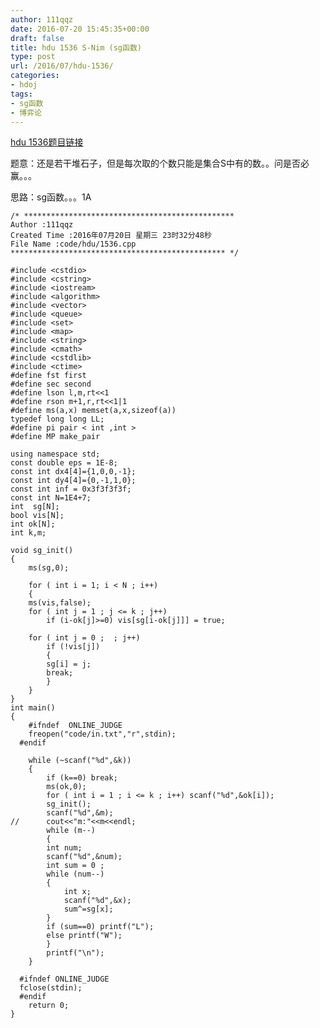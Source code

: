 ```yaml
---
author: 111qqz
date: 2016-07-20 15:45:35+00:00
draft: false
title: hdu 1536 S-Nim (sg函数)
type: post
url: /2016/07/hdu-1536/
categories:
- hdoj
tags:
- sg函数
- 博弈论
---
```


[hdu 1536题目链接](http://acm.hdu.edu.cn/showproblem.php?pid=1536)

题意：还是若干堆石子，但是每次取的个数只能是集合S中有的数。。问是否必赢。。。

思路：sg函数。。。1A







    
    /* ***********************************************
    Author :111qqz
    Created Time :2016年07月20日 星期三 23时32分48秒
    File Name :code/hdu/1536.cpp
    ************************************************ */
    
    #include <cstdio>
    #include <cstring>
    #include <iostream>
    #include <algorithm>
    #include <vector>
    #include <queue>
    #include <set>
    #include <map>
    #include <string>
    #include <cmath>
    #include <cstdlib>
    #include <ctime>
    #define fst first
    #define sec second
    #define lson l,m,rt<<1
    #define rson m+1,r,rt<<1|1
    #define ms(a,x) memset(a,x,sizeof(a))
    typedef long long LL;
    #define pi pair < int ,int >
    #define MP make_pair
    
    using namespace std;
    const double eps = 1E-8;
    const int dx4[4]={1,0,0,-1};
    const int dy4[4]={0,-1,1,0};
    const int inf = 0x3f3f3f3f;
    const int N=1E4+7;
    int  sg[N];
    bool vis[N];
    int ok[N];
    int k,m;
    
    void sg_init()
    {
        ms(sg,0);
    
        for ( int i = 1; i < N ; i++)
        {
    	ms(vis,false);
    	for ( int j = 1 ; j <= k ; j++)
    	    if (i-ok[j]>=0) vis[sg[i-ok[j]]] = true;
    
    	for ( int j = 0 ;  ; j++)
    	    if (!vis[j])
    	    {
    		sg[i] = j;
    		break;
    	    }
        }
    }
    int main()
    {
    	#ifndef  ONLINE_JUDGE 
    	freopen("code/in.txt","r",stdin);
      #endif
    
    	while (~scanf("%d",&k))
    	{
    	    if (k==0) break;
    	    ms(ok,0);
    	    for ( int i = 1 ; i <= k ; i++) scanf("%d",&ok[i]);
    	    sg_init();
    	    scanf("%d",&m);
    //	    cout<<"m:"<<m<<endl;
    	    while (m--)
    	    {
    		int num;
    		scanf("%d",&num);
    		int sum = 0 ;
    		while (num--)
    		{
    		    int x;
    		    scanf("%d",&x);
    		    sum^=sg[x];
    		}
    		if (sum==0) printf("L");
    		else printf("W");
    	    }
    	    printf("\n");
    	}
    
      #ifndef ONLINE_JUDGE  
      fclose(stdin);
      #endif
        return 0;
    }
    



